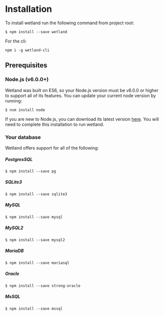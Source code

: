 # Installation
To install wetland run the following command from project root:

`$ npm install --save wetland`

For the cli:

`npm i -g wetland-cli`

## Prerequisites
### Node.js (v6.0.0+)
Wetland was built on ES6, so your Node.js version must be v6.0.0 or higher to support all of its features.
 You can update your current node version by running:

`$ nvm install node`

If you are new to Node.js, you can download its latest version [here](https://nodejs.org/en/download/current/). You will need to complete this installation to run wetland.

### Your database
Wetland offers support for all of the following:

 ##### PostgresSQL
 `$ npm install --save pg`

 ##### SQLite3
`$ npm install --save sqlite3`

 ##### MySQL
 `$ npm install --save mysql`

 ##### MySQL2
 `$ npm install --save mysql2`

 ##### MariaDB
 `$ npm install --save mariasql`

 ##### Oracle
 `$ npm install --save strong-oracle`

 ##### MsSQL
 `$ npm install --save mssql`
